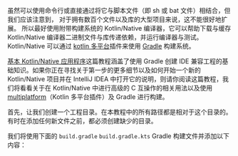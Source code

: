 
虽然可以使用命令行<!--
-->或直接通过将它与脚本文件（即 sh 或 bat 文件）相结合，但我们应该注意到，
对于拥有数百个文件以及库的大型项目来说，这不能很好地扩展。
所以最好使用附带构建系统的 Kotlin/Native 编译器，它可以<!--
-->帮助下载与缓存 Kotlin/Native 编译器二进制文件与库<!--
-->传递依赖，并运行编译器与测试。
Kotlin/Native 可以通过 [kotlin 多平台](/docs/reference/building-mpp-with-gradle.html)<!--
-->插件来使用 [Gradle](https://gradle.org) 构建系统。

[基本 Kotlin/Native 应用程序](basic-kotlin-native-app.html#create-gradle-project)<!--
-->这篇教程涵盖了使用 Gradle 创建 IDE 兼容工程的<!--
-->基础知识。如果你正在寻找关于第一步的更多细节<!--
-->以及如何开始一个新的 Kotlin/Native 项目并在 IntelliJ IDEA 中打开它的说明，则请你阅读<!--
-->这篇教程，我们将看看关于在 Kotlin/Native 中进行高级的 C 互操作的相关用法<!--
-->以及使用
[multiplatform](/docs/reference/building-mpp-with-gradle.html)<!--
-->（Kotlin 多平台插件）及 Gradle 进行构建。

首先，让我们创建一个工程目录。在本教程中的所有路径都是相对于这个目录的。有时<!--
-->在添加任何新文件之前，都必须创建缺少的目录。

我们将使用下面的
<span class="multi-language-span" data-lang="groovy">
`build.gradle` 
</span>
<span class="multi-language-span" data-lang="kotlin">
`build.gradle.kts` 
</span>
Gradle 构建文件并添加以下内容：